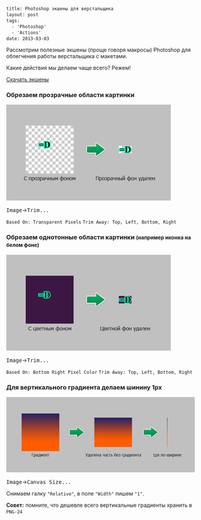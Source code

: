 ```
title: Photoshop экшены для верстальщика
layout: post
tags:
  - 'Photoshop'
  - 'Actions'
date: 2013-03-03
```

Рассмотрим полезные экшены (проще говоря макросы) Photoshop для облегчения работы верстальщика с макетами.

Какие действия мы делаем чаще всего? Режем!

[Скачать экшены](http://yadi.sk/d/Zf1e4V5y30B_x)



### Обрезаем прозрачные области картинки

![Подготовка картинки с прозрачным фоном](/images/photoshop-actions/photoshop-actions__action-1.png)

<kbd>Image</kbd>→<kbd>Trim...</kbd>

`Based On: Transparent Pixels`
`Trim Away: Top, Left, Bottom, Right`



### Обрезаем однотонные области картинки <small>(например иконка на белом фоне)</small>

![Подготовка картинки с цветным фоном](/images/photoshop-actions/photoshop-actions__action-2.png)

<kbd>Image</kbd>→<kbd>Trim...</kbd>

`Based On: Bottom Right Pixel Color`
`Trim Away: Top, Left, Bottom, Right`



### Для вертикального градиента делаем шинину 1px

![Подготовка градиента](/images/photoshop-actions/photoshop-actions__action-3.png)

<kbd>Image</kbd>→<kbd>Canvas Size...</kbd>

Снимаем галку `"Relative"`, в поле `"Width"` пишем `"1"`.

<p class="special">
<strong>Совет:</strong> помните, что дешевле всего вертикальные градиенты хранить в <code>PNG-24</code>
</p>
